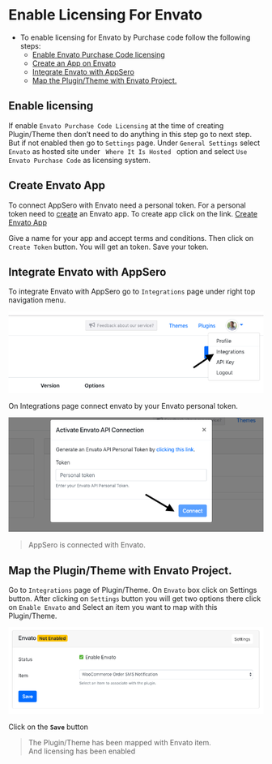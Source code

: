 # Enable Licensing For Envato

- To enable licensing for Envato by Purchase code follow the following steps:
    - [Enable Envato Purchase Code licensing](#enable-licensing)
    - [Create an App on Envato](#create-envato-app)
    - [Integrate Envato with AppSero](#integrate-envato-with-appsero)
    - [Map the Plugin/Theme with Envato Project.](#map-the-plugin-theme-with-envato-project)


## Enable licensing

If enable <code>Envato Purchase Code Licensing</code> at the time of creating Plugin/Theme then don’t need to do anything in this step go to next step. But if not enabled then go to <code>Settings</code> page. Under <code>General Settings</code> select <code>Envato</code> as hosted site under <code> Where It Is Hosted </code> option and select <code>Use Envato Purchase Code</code> as licensing system.

## Create Envato App

To connect AppSero with Envato need a personal token. For a personal token need to [create](https://build.envato.com/create-token/?purchase:download=t&sale:verify=t&sale:history=t&user:account=t&user:username=t) an Envato app. To create app click on the link.
[Create Envato App](https://build.envato.com/create-token/?purchase:download=t&sale:verify=t&sale:history=t&user:account=t&user:username=t)

Give a name for your app and accept terms and conditions. Then click on <code>Create Token</code> button. You will get an token. Save your token.

## Integrate Envato with AppSero

To integrate Envato with AppSero go to <code>Integrations</code> page under right top navigation menu.  

![Integrate](../images/integrations/1.png)

On Integrations page connect envato by your Envato personal token.

![Integrate](../images/integrations/2.png)

> AppSero is connected with Envato. 

## Map the Plugin/Theme with Envato Project.

Go to <code>Integrations</code> page of Plugin/Theme. On <code>Envato</code> box click on Settings button. After clicking on <code>Settings</code> button you will get two options there click on <code>Enable Envato</code> and Select an item you want to map with this Plugin/Theme. 

![Integrate](../images/integrations/3.png)

Click on the **<code>Save</code>** button

> The Plugin/Theme has been mapped with Envato item. <br> 
And licensing has been enabled